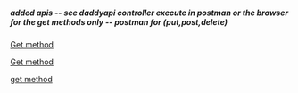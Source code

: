 ##### added apis -- see daddyapi controller execute in postman or the browser for the get methods only -- postman for (put,post,delete)

[Get method](https://localhost:7075/api/daddyapi/whoisyourdaddy)

[Get method](https://localhost:7075/api/daddyapi)

[get method](https://localhost:7075/api/daddyapi/whoisyourdaddycodingclass)